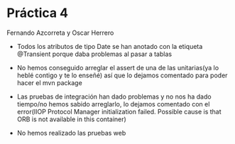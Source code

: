 # Práctica 4
Fernando Azcorreta y Oscar Herrero

- Todos los atributos de tipo Date se han anotado con la etiqueta @Transient porque daba problemas al pasar a tablas

- No hemos conseguido arreglar el assert de una de las unitarias(ya lo heblé contigo y te lo enseñé) así que lo dejamos
comentado para poder hacer el mvn package

- Las pruebas de integración han dado problemas y no nos ha dado tiempo/no hemos sabido arreglarlo, lo dejamos comentado
con el error(IIOP Protocol Manager initialization failed.  Possible cause is that ORB is not available in this container)

- No hemos realizado las pruebas web